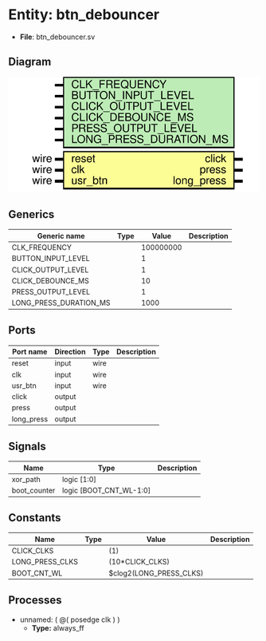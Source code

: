 # Entity: btn_debouncer 

- **File**: btn_debouncer.sv
## Diagram

![Diagram](btn_debouncer.svg "Diagram")
## Generics

| Generic name           | Type | Value     | Description |
| ---------------------- | ---- | --------- | ----------- |
| CLK_FREQUENCY          |      | 100000000 |             |
| BUTTON_INPUT_LEVEL     |      | 1         |             |
| CLICK_OUTPUT_LEVEL     |      | 1         |             |
| CLICK_DEBOUNCE_MS      |      | 10        |             |
| PRESS_OUTPUT_LEVEL     |      | 1         |             |
| LONG_PRESS_DURATION_MS |      | 1000      |             |
## Ports

| Port name  | Direction | Type | Description |
| ---------- | --------- | ---- | ----------- |
| reset      | input     | wire |             |
| clk        | input     | wire |             |
| usr_btn    | input     | wire |             |
| click      | output    |      |             |
| press      | output    |      |             |
| long_press | output    |      |             |
## Signals

| Name         | Type                    | Description |
| ------------ | ----------------------- | ----------- |
| xor_path     | logic [1:0]             |             |
| boot_counter | logic [BOOT_CNT_WL-1:0] |             |
## Constants

| Name            | Type | Value                   | Description |
| --------------- | ---- | ----------------------- | ----------- |
| CLICK_CLKS      |      | (1)                     |             |
| LONG_PRESS_CLKS |      | (10*CLICK_CLKS)         |             |
| BOOT_CNT_WL     |      | $clog2(LONG_PRESS_CLKS) |             |
## Processes
- unnamed: ( @( posedge clk ) )
  - **Type:** always_ff
